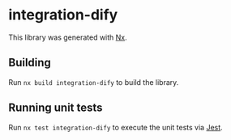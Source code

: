 # integration-dify

This library was generated with [Nx](https://nx.dev).

## Building

Run `nx build integration-dify` to build the library.

## Running unit tests

Run `nx test integration-dify` to execute the unit tests via [Jest](https://jestjs.io).
